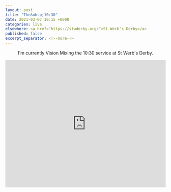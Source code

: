 ```yaml
---
layout: post
title: "The&nbsp;10:30"
date: 2021-03-07 10:15 +0000
categories: live
elsewhere: <a href="https://stwderby.org/">St Werb's Derby</a>
published: false
excerpt_separator: <!--more-->
---
```

<p style="text-align: center;">I'm currently Vision Mixing the 10:30 service at St Werb's Derby.</p>

<iframe width="100%" height="400em" src="https://www.youtube.com/embed/gTFCpD41Wq0" frameborder="0" allow="accelerometer; autoplay; clipboard-write; encrypted-media; gyroscope; picture-in-picture" allowfullscreen></iframe>

<!--more-->